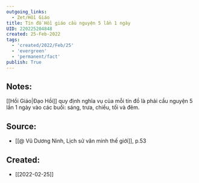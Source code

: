 ```yaml
---
outgoing_links:
  - Zet/Hồi Giáo
title: Tín đồ Hồi giáo cầu nguyện 5 lần 1 ngày
UID: 220225204848
created: 25-Feb-2022
tags:
  - 'created/2022/Feb/25'
  - 'evergreen'
  - 'permanent/fact'
publish: True
---
```

## Notes:
[[Hồi Giáo|Đạo Hồi]] quy định nghĩa vụ của mỗi tín đồ là phải cầu nguyện 5 lần 1 ngày vào các buổi: sáng, trưa, chiều, tối và đêm.

## Source:
- [[@ Vũ Dương Ninh, Lịch sử văn minh thế giới]], p.53




## Created:
- [[2022-02-25]]
